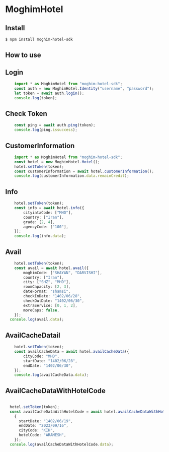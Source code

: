 # MoghimHotel

## Install

```bash
$ npm install moghim-hotel-sdk
```

## How to use
## Login
```typescript
    import * as MoghimHotel from "moghim-hotel-sdk";
    const auth = new MoghimHotel.Identity("username", "password");
    let token = await auth.login();
    console.log(token);
```
## Check Token
```typescript
    const ping = await auth.ping(token);
    console.log(ping.issuccess);
```
## CustomerInformation
```typescript
    import * as MoghimHotel from "moghim-hotel-sdk";
    const hotel = new MoghimHotel.Hotel();
    hotel.setToken(token);
    const customerInformation = await hotel.customerInformation();
    console.log(customerInformation.data.remainCredit);
```
## Info
```typescript
    hotel.setToken(token);
    const info = await hotel.info({
        cityiataCode: ["MHD"],
        country: ["Iran"],
        grade: [2, 4],
        agencyCode: ["100"],
    });
    console.log(info.data);
```

## Avail
```typescript
    hotel.setToken(token);
    const avail = await hotel.avail({
        moghimCode: ["SHAYAN", "DARVISHI"],
        country: ["Iran"],
        city: ["SHZ", "MHD"],
        roomCapacity: [2, 3],
        dateFormat: "shamsi",
        checkInDate: "1402/06/28",
        checkOutDate: "1402/06/30",
        extraService: [0, 1, 2],
        moreCaps: false,
    });
  console.log(avail.data);
```
## AvailCacheDatail
```typescript 
    hotel.setToken(token);
    const availCacheData = await hotel.availCacheData({
        cityCode: "MHD",
        startDate: "1402/06/28",
        endDate: "1402/06/30",
    });
    console.log(availCacheData.data);
```
## AvailCacheDataWithHotelCode
```typescript 
    
  hotel.setToken(token);
  const availCacheDataWithHotelCode = await hotel.availCacheDataWithHotelCode(
    {
      startDate: "1402/06/19",
      endDate: "2023/09/16",
      cityCode: "KIH",
      hotelCode: "ARAMESH",
    });
  console.log(availCacheDataWithHotelCode.data);
```